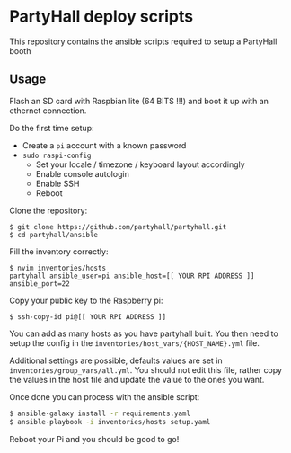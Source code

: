 # PartyHall deploy scripts

This repository contains the ansible scripts required to setup a PartyHall booth

## Usage
Flash an SD card with Raspbian lite (64 BITS !!!) and boot it up with an ethernet connection.

Do the first time setup:
- Create a `pi` account with a known password
- `sudo raspi-config`
    - Set your locale / timezone / keyboard layout accordingly
    - Enable console autologin
    - Enable SSH
    - Reboot 

Clone the repository:
```
$ git clone https://github.com/partyhall/partyhall.git
$ cd partyhall/ansible
```

Fill the inventory correctly:
```
$ nvim inventories/hosts
partyhall ansible_user=pi ansible_host=[[ YOUR RPI ADDRESS ]] ansible_port=22
```

Copy your public key to the Raspberry pi:
```
$ ssh-copy-id pi@[[ YOUR RPI ADDRESS ]]
```

You can add as many hosts as you have partyhall built. You then need to setup the config in the `inventories/host_vars/{HOST_NAME}.yml` file.

Additional settings are possible, defaults values are set in `inventories/group_vars/all.yml`. You should not edit this file, rather copy the values in the host file and update the value to the ones you want.

Once done you can process with the ansible script:
```sh
$ ansible-galaxy install -r requirements.yaml
$ ansible-playbook -i inventories/hosts setup.yaml
```

Reboot your Pi and you should be good to go!